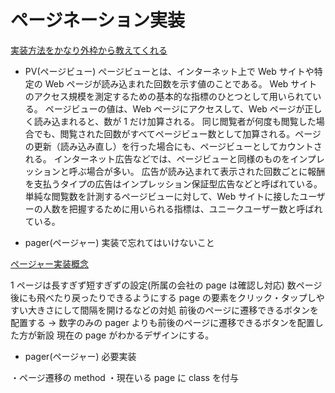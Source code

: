 # ページネーション実装

[実装方法をかなり外枠から教えてくれる](https://tenderfeel.xsrv.jp/javascript/3104/)

- PV(ページビュー)
  ぺージビューとは、インターネット上で Web サイトや特定の Web ページが読み込まれた回数を示す値のことである。
  Web サイトのアクセス規模を測定するための基本的な指標のひとつとして用いられている。
  ページビューの値は、Web ページにアクセスして、Web ページが正しく読み込まれると、数が 1 だけ加算される。
  同じ閲覧者が何度も閲覧した場合でも、閲覧された回数がすべてページビュー数として加算される。ページの更新（読み込み直し）を行った場合にも、ページビューとしてカウントされる。
  インターネット広告などでは、ページビューと同様のものをインプレッションと呼ぶ場合が多い。
  広告が読み込まれて表示された回数ごとに報酬を支払うタイプの広告はインプレッション保証型広告などと呼ばれている。
  単純な閲覧数を計測するページビューに対して、Web サイトに接したユーザーの人数を把握するために用いられる指標は、ユニークユーザー数と呼ばれている。

- pager(ページャー) 実装で忘れてはいけないこと

[ページャー実装概念](http://coldfusion.pi-point.com/content/point/sample/pager)

1 ページは長すぎず短すぎずの設定(所属の会社の page は確認し対応)
数ページ後にも飛べたり戻ったりできるようにする
page の要素をクリック・タップしやすい大きさにして間隔を開けるなどの対処
前後のページに遷移できるボタンを配置する → 数字のみの pager よりも前後のページに遷移できるボタンを配置した方が新設
現在の page がわかるデザインにする。

- pager(ページャー) 必要実装

・ページ遷移の method
・現在いる page に class を付与
